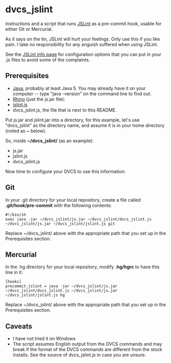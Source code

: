 dvcs_jslint
===========

Instructions and a script that runs [JSLint](http://www.jslint.com/) as a pre-commit hook, usable for
either Git or Mercurial.

As it says on the tin, JSLint will hurt your feelings. Only use this if you like pain.
I take no responsibility for any anguish suffered when using JSLint.

See the [JSLint info page](http://www.jslint.com/lint.html) for configuration options that you can put in your .js files to avoid some
of the complaints.

Prerequisites
-------------

* [Java](http://java.sun.com/), probably at least Java 5. You may already have it
on your computer -- type "java -version" on the command line to find out.
* [Rhino](http://www.mozilla.org/rhino/download.html) (just the js.jar file): 
* [jslint.js](http://www.jslint.com/rhino/jslint.js)
* dvcs_jslint.js, the file that is next to this README.

Put js.jar and jslint.jar into a directory, for this example, let's use "dvcs_jslint"
as the directory name, and assume it is in your home directory (noted as ~ below).

So, inside **~/dvcs_jslint/** (as an example):

* js.jar
* jslint.js
* dvcs_jslint.js

Now time to configure your DVCS to use this information:

Git
---
In your .git directory for your local repository, create a file called **.git/hook/pre-commit**
with the following contents:

    #!/bin/sh
    exec java -jar ~/dvcs_jslint/js.jar ~/dvcs_jslint/dvcs_jslint.js ~/dvcs_jslint/js.jar ~/dvcs_jslint/jslint.js git

Replace ~/dvcs_jslint/ above with the appropriate path that you set up in the
Prerequisites section.

Mercurial
---------
In the .hg directory for your local repository, modify **.hg/hgrc** to have this
line in it:

    [hooks]
    precommit.jslint = java -jar ~/dvcs_jslint/js.jar ~/dvcs_jslint/dvcs_jslint.js ~/dvcs_jslint/js.jar ~/dvcs_jslint/jslint.js hg

Replace ~/dvcs_jslint/ above with the appropriate path that you set up in the
Prerequisites section.

Caveats
-------

* I have not tried it on Windows
* The script assumes English output from the DVCS commands and may break if
the format of the DVCS commands are different from the stock installs. See
the source of dvcs_jslint.js in case you are unsure.
